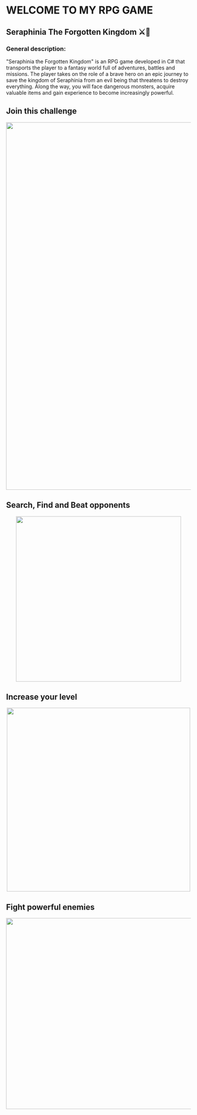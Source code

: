 #  WELCOME TO MY RPG GAME
## Seraphinia The Forgotten Kingdom ⚔️🏹
### General description:
"Seraphinia the Forgotten Kingdom" is an RPG game developed in C# that transports the player to a fantasy world full of adventures, battles and missions. The player takes on the role of a brave hero on an epic journey to save the kingdom of Seraphinia from an evil being that threatens to destroy everything. Along the way, you will face dangerous monsters, acquire valuable items and gain experience to become increasingly powerful.

## Join this challenge
<div align="center">
<img src="https://github.com/LeoMarxs/RPG-game-/assets/139794793/4c1d08d7-fc71-4d85-afab-9ed421592c83" width="1000px" />
</div>

## Search, Find and Beat opponents
<div align="center">
<img src="https://github.com/LeoMarxs/RPG-GAME/assets/139794793/44288506-a9e9-4324-a638-77fbb129f09a" width="450px" />
</div>

## Increase your level
<div align="center">
<img src="https://github.com/LeoMarxs/RPG-GAME/assets/139794793/8a7e23ee-c3bf-46fd-9aa1-30f59493cc55" width="500px" />
</div>

## Fight powerful enemies
<div align="center">
<img src="https://github.com/LeoMarxs/RPG-GAME/assets/139794793/664b038d-e8bb-4e84-87e3-347008e49e2d" width="520px" />
</div>

